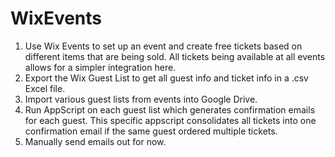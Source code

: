 # WixEvents
1. Use Wix Events to set up an event and create free tickets based on different items that are being sold. All tickets being available at all events allows for a simpler integration here.
2. Export the Wix Guest List to get all guest info and ticket info in a .csv Excel file.
3. Import various guest lists from events into Google Drive.
4. Run AppScript on each guest list which generates confirmation emails for each guest. This specific appscript consolidates all tickets into one confirmation email if the same guest ordered multiple tickets.
5. Manually send emails out for now.
